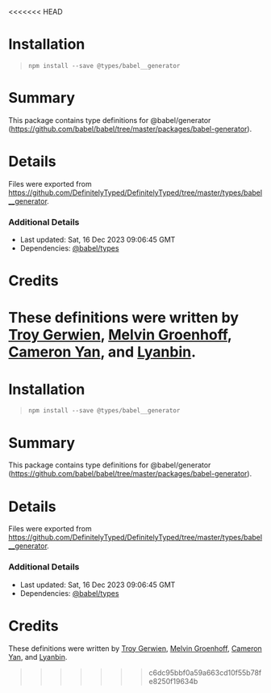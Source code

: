 <<<<<<< HEAD
# Installation
> `npm install --save @types/babel__generator`

# Summary
This package contains type definitions for @babel/generator (https://github.com/babel/babel/tree/master/packages/babel-generator).

# Details
Files were exported from https://github.com/DefinitelyTyped/DefinitelyTyped/tree/master/types/babel__generator.

### Additional Details
 * Last updated: Sat, 16 Dec 2023 09:06:45 GMT
 * Dependencies: [@babel/types](https://npmjs.com/package/@babel/types)

# Credits
These definitions were written by [Troy Gerwien](https://github.com/yortus), [Melvin Groenhoff](https://github.com/mgroenhoff), [Cameron Yan](https://github.com/khell), and [Lyanbin](https://github.com/Lyanbin).
=======
# Installation
> `npm install --save @types/babel__generator`

# Summary
This package contains type definitions for @babel/generator (https://github.com/babel/babel/tree/master/packages/babel-generator).

# Details
Files were exported from https://github.com/DefinitelyTyped/DefinitelyTyped/tree/master/types/babel__generator.

### Additional Details
 * Last updated: Sat, 16 Dec 2023 09:06:45 GMT
 * Dependencies: [@babel/types](https://npmjs.com/package/@babel/types)

# Credits
These definitions were written by [Troy Gerwien](https://github.com/yortus), [Melvin Groenhoff](https://github.com/mgroenhoff), [Cameron Yan](https://github.com/khell), and [Lyanbin](https://github.com/Lyanbin).
>>>>>>> c6dc95bbf0a59a663cd10f55b78fe8250f19634b
